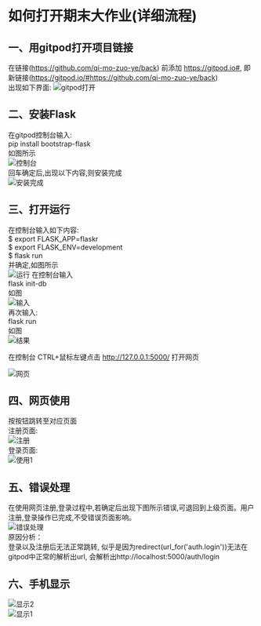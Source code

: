 如何打开期末大作业(详细流程)
============================  
## 一、用gitpod打开项目链接  
在链接(https://github.com/qi-mo-zuo-ye/back) 前添加 https://gitpod.io#, 即新链接(https://gitpod.io/#https://github.com/qi-mo-zuo-ye/back)  
出现如下界面:
![gitpod打开](https://note.youdao.com/yws/api/personal/file/WEB67244d4937d43e0f14134b92c74cf900?method=download&shareKey=e41d71aad8092a794e44f4b5ef8a4d95)

## 二、安装Flask  
在gitpod控制台输入:                 
pip install bootstrap-flask                         
如图所示             
![控制台](https://note.youdao.com/yws/api/personal/file/WEBffa48278e0dca15d46de66f97c00e8f0?method=download&shareKey=4ccb547de3c6708246cbd6cc533e7578)       
回车确定后,出现以下内容,则安装完成           
![安装完成](https://note.youdao.com/yws/api/personal/file/WEBa9c947d2a3e0a771d02ac742b04cc223?method=download&shareKey=5ae233f42ea84379c1f08f33b1094986)         
## 三、打开运行   
在控制台输入如下内容:   
$ export FLASK_APP=flaskr    
$ export FLASK_ENV=development    
$ flask run   
并确定,如图所示          
![运行](https://note.youdao.com/yws/api/personal/file/WEB2a400f7c0a295cf9f38ccdab893fdaa9?method=download&shareKey=ab8aa0f24f6aabf478a36a35959e8170) 
在控制台输入   
flask init-db           
如图          
![输入](https://note.youdao.com/yws/api/personal/file/WEB894d110ae5dc78ad4a6a8788b8f82b45?method=download&shareKey=285102c9c557de7e3c1b1c03f8b665cd)   
再次输入:  
flask run         
如图               
![结果](https://note.youdao.com/yws/api/personal/file/WEB8648be912d3fe08f9a239ed97b36d3cf?method=download&shareKey=d2c4edda18bf00503b31ce95a7859d29)      

在控制台 CTRL+鼠标左键点击 http://127.0.0.1:5000/  打开网页     
    
    
![网页](https://note.youdao.com/yws/api/personal/file/WEB9e18f787e988a2c7bf197eb85941459e?method=download&shareKey=38dac52d88149066a4c1cb9abffa36ad)
## 四、网页使用     
按按钮跳转至对应页面                  
注册页面:      
![注册](https://note.youdao.com/yws/api/personal/file/WEB94d5fddeccf2aa162e09f2a6b2b69f6f?method=download&shareKey=a59057dcf7d233890ab12f7d29d6f5e7)        
登录页面:             
![使用1](https://note.youdao.com/yws/api/personal/file/WEB02fee65ec7e15bc0732df6d7d3b4a1bc?method=download&shareKey=c2633f2c98a8c6d7432ee00d9bd5581b)    
## 五、错误处理   
在使用网页注册,登录过程中,若确定后出现下图所示错误,可退回到上级页面。用户注册,登录操作已完成,不受错误页面影响。                  
![错误处理](https://note.youdao.com/yws/api/personal/file/WEBc09a4c8bb72cd03c784fd5b2157addc7?method=download&shareKey=5c3201e18bba6a260823376469a71a16)         
原因分析：         
登录以及注册后无法正常跳转, 似乎是因为redirect(url_for('auth.login'))无法在gitpod中正常的解析出url, 会解析出http://localhost:5000/auth/login          
## 六、手机显示      
![显示2](https://note.youdao.com/yws/api/personal/file/WEBf62f2b69fd6fd0dc3ee4773bf52c2c8d?method=download&shareKey=0ae9320d50ea1030f84bbe74e37d58a7)     
![显示1](https://note.youdao.com/yws/api/personal/file/WEB8e8230c3fb4b493503d8dfe6b4fb4bfe?method=download&shareKey=4e2413e09a39c26fc53412904e92652f)          
